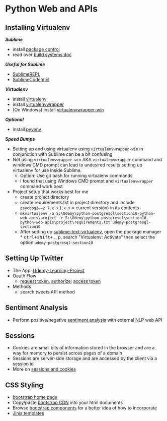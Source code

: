 # Python Web and APIs

## Installing Virtualenv

***Sublime***
- install [package control][packageControl]
- read over [build systems doc][buildSystems]

***Useful for Sublime***
- [SublimeREPL][]
- [SublimeCodeIntel][]

***Virtualenv***
- install [virtualenv][]
- install [virtualenvwrapper][]
- (On Windows) install [virtualenvwrapper-win][]

***Optional***
- install [pyvenv][]

***Speed Bumps***

- Setting up and using virtualenv using `virtualenvwrapper-win` in conjunction with Sublime can be a bit confusing
- Not using `virtualenvwrapper-win` AKA `virtualenvwrapper` command and windows CMD prompt can lead to undesired results setting up virtualenv for use inside Sublime.
	+ Option: Use git bash for running virtualenv commands
	+ I found that using Windows CMD prompt and `virtualenvwrapper` command work best
- Project setup that works best for me
	+ create project directory
	+ create requirements.txt in project directory and include `psycopg2==2.7.x.x` (`.x.x` = current version) in its contents
	+ `mkvirtualenv -a S:\Udemy\python-postgresql\section10-python-web-apis\project -r S:\Udemy\python-postgresql\section10-python-web-apis\project\requirements.txt udemy-postgresql-section10`
	+ After setting up [sublime-text-virtualenv][], open the package manager * <kbd>ctrl+shift+,</kbd>, <kbd>p</kbd>, search "Virtualenv: Activate" then select the option `udemy-postgresql-section10`


## Setting Up Twitter

- The App: [Udemy-Learning-Project](https://apps.twitter.com/app/14506613)
- Oauth Flow
	+ [request token][requestToken], [authorize][], [access token][accessToken]
- Methods
	+ search tweets API method


## Sentiment Analysis

- Perform positive/negative [sentiment analysis][sentimentAnalysis] with external NLP web API 


## Sessions

- Cookies are small bits of information stored in the browser and are a way for memory to persist across pages of a domain
- Sessions are server-side storage and are accessed by the client via a session id
- More on [sessions and cookies][cookies]


## CSS Styling

- [bootstrap home page][bootstrap]
- Copy/paste [bootstrap CDN][] into your html documents
- Browse [bootstrap components][] for a better idea of how to incorporate
- [Jinja templates](http://jinja.pocoo.org/)


[sublime-text-virtualenv]: https://github.com/AdrianLC/sublime-text-virtualenv "sublime-text-virtualenv"
[packageControl]: https://sublime.wbond.net/docs/usage "Package Control"
[buildSystems]: http://sublime-text-unofficial-documentation.readthedocs.org/en/latest/reference/build_systems.html "Sublime Text build systems"
[virtualenv]: https://virtualenv.pypa.io/en/latest/ "virtualenv"
[virtualenvwrapper]: http://virtualenvwrapper.readthedocs.org/en/latest/ "virtualenvwrapper"
[virtualenvwrapper-win]: https://github.com/davidmarble/virtualenvwrapper-win/ "virtualenvwrapper-win"
[pyvenv]: https://docs.python.org/3.3/library/venv.html "pyvenv"
[SublimeREPL]: https://github.com/wuub/SublimeREPL "SublimeREPL"
[SublimeCodeIntel]: http://sublimecodeintel.github.io/SublimeCodeIntel/ "SublimeCodeIntel"

[API keys]: https://apps.twitter.com/app/14506613/keys
[requestToken]: https://developer.twitter.com/en/docs/basics/authentication/api-reference/request_token.html
[authorize]: https://developer.twitter.com/en/docs/basics/authentication/api-reference/authorize
[accessToken]: https://developer.twitter.com/en/docs/basics/authentication/api-reference/access_token
[searchTweets]: https://developer.twitter.com/en/docs/tweets/search/api-reference/get-search-tweets.html

[sentimentAnalysis]: http://text-processing.com/docs/sentiment.html "Sentiment Analysis"
[cookies]: http://www.lassosoft.com/Tutorial-Understanding-Cookies-and-Sessions "sessions and cookies"
[bootstrap]: http://getbootstrap.com/
[bootstrap CDN]: http://getbootstrap.com/docs/4.0/getting-started/download/#bootstrap-cdn
[bootstrap components]: http://getbootstrap.com/docs/4.0/components/list-group/